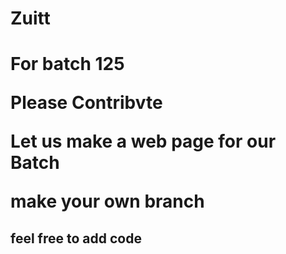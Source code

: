 # Zuitt
<h1> For batch <strong>125</strong>
  <p> Please Contribvte</p>
  <p> Let us make a web page for our Batch</p>
  <p>make your own branch<p> <h2>feel free to add code</h2>
